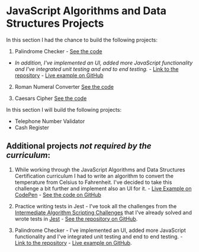 # JavaScript Algorithms and Data Structures Projects

In this section I had the chance to build the following projects:

1. Palindrome Checker - [See the code](https://github.com/alexandracaulea/freecodecamp-projects/blob/master/JavaScript-Algorithms-and-Data-Structures-Projects/Palindrome%20Checker/palindrome-checker.js)

- _In addition, I've implemented an UI, added more JavaScript functionality and I've integrated unit testing and end to end testing._ - [Link to the repository](https://github.com/alexandracaulea/palindrome-checker) - [Live example on GitHub](https://alexandracaulea.github.io/palindrome-checker/)

2. Roman Numeral Converter [See the code](https://github.com/alexandracaulea/freecodecamp-projects/blob/master/JavaScript-Algorithms-and-Data-Structures-Projects/Roman%20Numeral%20Converter/roman-numeral-converter.js)

3. Caesars Cipher [See the code](https://github.com/alexandracaulea/freecodecamp-projects/blob/master/JavaScript-Algorithms-and-Data-Structures-Projects/Caesars%20Cipher/caesars-cipher.js)

In this section I will build the following projects:

- Telephone Number Validator
- Cash Register

## Additional projects _not required by the curriculum_:

1. While working through the JavaScript Algorithms and Data Structures Certification curriculum I had to write an algorithm to convert the temperature from Celsius to Fahrenheit. I've decided to take this challenge a bit further and implement also an UI for it. - [Live Example on CodePen](https://codepen.io/alexandracaulea/full/rNVKLor) - [See the code on GitHub](https://github.com/alexandracaulea/freecodecamp-projects/tree/master/JavaScript-Algorithms-and-Data-Structures-Projects/Celsius%20to%20Fahrenheit%20Convertor)

2. Practice writing tests in Jest - I've took all the challenges from the [Intermediate Algorithm Scripting Challenges](https://www.freecodecamp.org/learn/javascript-algorithms-and-data-structures/intermediate-algorithm-scripting/) that I've already solved and wrote tests in [Jest](https://jestjs.io/) - [See the repository on GitHub](https://github.com/alexandracaulea/Intermediate-Algorithm-Scripting).

3. Palindrome Checker - I've implemented an UI, added more JavaScript functionality and I've integrated unit testing and end to end testing. - [Link to the repository](https://github.com/alexandracaulea/palindrome-checker) - [Live example on GitHub](https://alexandracaulea.github.io/palindrome-checker/).
